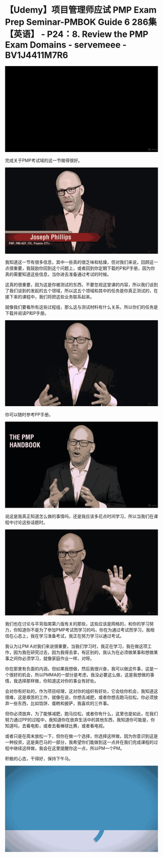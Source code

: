 # 【Udemy】项目管理师应试 PMP Exam Prep Seminar-PMBOK Guide 6  286集【英语】 - P24：8. Review the PMP Exam Domains - servemeee - BV1J4411M7R6

![](img/805d3a83192f55ce4143f4f45f88237c_0.png)

完成关于PMP考试域的这一节做得很好。

![](img/805d3a83192f55ce4143f4f45f88237c_2.png)

我知道这一节有很多信息，其中一些真的很乏味和枯燥，但对我们来说，回顾这一点很重要，我鼓励你回到这个问题上，或者回到你定期下载的P和P手册，因为你真的需要知道这些信息，当你进去准备通过考试的时候。

这真的很重要，因为这是你被测试的东西，不要忽视这堂课的内容，所以我们谈到了我们谈到的发起的五个领域，所以这五个领域和其中的任务是你真正测试的，在接下来的课程中，我们将把这些业务联系起来。

就像我们要看所有这些过程组，那么这与测试材料有什么关系，所以你们的任务是下载并阅读P和P手册。

![](img/805d3a83192f55ce4143f4f45f88237c_4.png)

你可以随时参考PP手册。

![](img/805d3a83192f55ce4143f4f45f88237c_6.png)

说这是我真正知道怎么做的事情吗，还是我应该多花点时间学习，所以当我们在课程中讨论这些话题时。

![](img/805d3a83192f55ce4143f4f45f88237c_8.png)

我们也在讨论与平背指南第六版有关的那些，这些应该是网格的，和你的学习努力，你知道你不是为了参加PMP考试而学习的吗，你在为通过考试而学习，我相信在心态上，我在学习准备考试，我正在努力学习以通过考试。

我认为让PM A对我们来说很重要，当我们学习时，我正在学习，我在做这项工作，因为我在研究过去，因为我得去拿，有区别的，我认为在必须做某事和想做某事之间你必须学习，就像家庭作业一样，对呀。

你在那里有负面的内涵，但如果我想做，然后我很兴奋，我可以做这件事，这是一个很好的机会，所以PMMA的一部分是考虑，我没必要这么做，这是我想做的事情，我选择那样做，你知道这对你的事业有好处。

会对你有好处的，作为项目经理，这对你的组织有好处，它会给你机会，我知道这很难，这是艰苦的工作，就像在说，你想去减肥，或者你想去跑马拉松，你必须放弃一些东西，比如馅饼、蛋糕和披萨，我喜欢的三件事。

但你必须放弃，为了能够减肥，跑马拉松，或者你有什么，这里也是如此，在我们努力通过PP的过程中，我知道你在放弃生活中的其他东西，我知道你可能是，你知道吗，去看电影，或者去看棒球比赛，或者看电视。

或者只是在周末放松一下，但你在做一个选择，你选择这样做，因为你意识到这是一种投资，这是奥巴马的一部分，我希望你们能做到这一点并在我们完成课程的过程中继续这样做，我会在这里提醒你这一点，所以PM一个PM。

积极的心态，干得好，保持下午马。

![](img/805d3a83192f55ce4143f4f45f88237c_10.png)